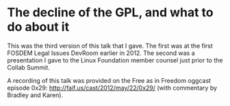 The decline of the GPL, and what to do about it
===============================================

This was the third version of this talk that I gave. The first was at
the first FOSDEM Legal Issues DevRoom earlier in 2012. The second was
a presentation I gave to the Linux Foundation member counsel just
prior to the Collab Summit.

A recording of this talk was provided on the Free as in Freedom
oggcast episode 0x29: http://faif.us/cast/2012/may/22/0x29/
(with commentary by Bradley and Karen).
